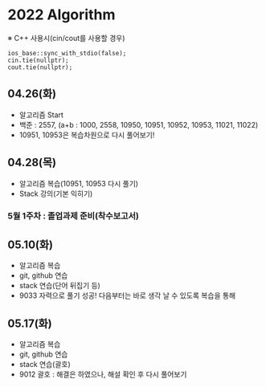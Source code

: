 # 2022 Algorithm


※ C++ 사용시(cin/cout를 사용할 경우)

    ios_base::sync_with_stdio(false);
    cin.tie(nullptr);
    cout.tie(nullptr);


## 04.26(화)
 - 알고리즘 Start
 - 백준 : 2557, (a+b : 1000, 2558, 10950, 10951, 10952, 10953, 11021, 11022)
  - 10951, 10953은 복습차원으로 다시 풀어보기!


## 04.28(목)
 - 알고리즘 복습(10951, 10953 다시 풀기)
 - Stack 강의(기본 익히기)
 
 
### 5월 1주차 : 졸업과제 준비(착수보고서)


## 05.10(화)
 - 알고리즘 복습
 - git, github 연습
 - stack 연습(단어 뒤집기 등)
  - 9033 자력으로 풀기 성공! 다음부터는 바로 생각 날 수 있도록 복습을 통해  


## 05.17(화)
 - 알고리즘 복습
 - git, github 연습
 - stack 연습(괄호)
  - 9012 괄호 : 해결은 하였으나, 해설 확인 후 다시 풀어보기
